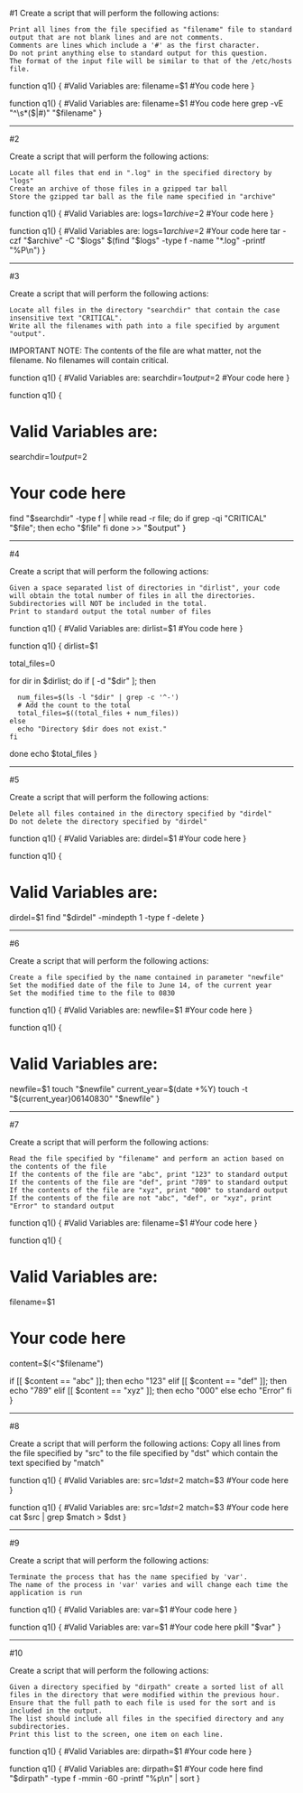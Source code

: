 #1
Create a script that will perform the following actions:

    Print all lines from the file specified as "filename" file to standard output that are not blank lines and are not comments.
    Comments are lines which include a '#' as the first character.
    Do not print anything else to standard output for this question.
    The format of the input file will be similar to that of the /etc/hosts file.

function q1()
{
  #Valid Variables are:
  filename=$1
  #You code here
}

function q1()
{
  #Valid Variables are:
  filename=$1
  #You code here
  grep -vE "^\s*($|#)" "$filename"
}

----------------------------------------------------------------------------------------------------------
#2


Create a script that will perform the following actions:

    Locate all files that end in ".log" in the specified directory by "logs"
    Create an archive of those files in a gzipped tar ball
    Store the gzipped tar ball as the file name specified in "archive"

function q1()
{
  #Valid Variables are:
  logs=$1
  archive=$2
  #Your code here
}

function q1()
{
  #Valid Variables are:
  logs=$1
  archive=$2
  #Your code here
  tar -czf "$archive" -C "$logs" $(find "$logs" -type f -name "*.log" -printf "%P\n")
}










---------------------------------------------------------------------------------------------------------------
#3



Create a script that will perform the following actions:

    Locate all files in the directory "searchdir" that contain the case insensitive text "CRITICAL".
    Write all the filenames with path into a file specified by argument "output".

IMPORTANT NOTE: The contents of the file are what matter, not the filename. No filenames will contain critical.

function q1()
{
  #Valid Variables are:
  searchdir=$1
  output=$2
  #Your code here
}

function q1() {
  # Valid Variables are:
  searchdir=$1
  output=$2

  # Your code here
  find "$searchdir" -type f | while read -r file; do
    if grep -qi "CRITICAL" "$file"; then
      echo "$file"
    fi
  done >> "$output"
}




----------------------------------------------------------------------------------------------
#4




Create a script that will perform the following actions:

    Given a space separated list of directories in "dirlist", your code will obtain the total number of files in all the directories. Subdirectories will NOT be included in the total.
    Print to standard output the total number of files

function q1()
{
  #Valid Variables are:
  dirlist=$1
  #You code here
}

function q1()
{
  dirlist=$1

  total_files=0

  for dir in $dirlist; do
    if [ -d "$dir" ]; then

      num_files=$(ls -l "$dir" | grep -c '^-')
      # Add the count to the total
      total_files=$((total_files + num_files))
    else
      echo "Directory $dir does not exist."
    fi
  done
  echo $total_files
}


------------------------------------------------------------------------------------
#5





Create a script that will perform the following actions:

    Delete all files contained in the directory specified by "dirdel"
    Do not delete the directory specified by "dirdel"

function q1()
{
  #Valid Variables are:
  dirdel=$1
  #Your code here
}

function q1()
{
  # Valid Variables are:
  dirdel=$1
  find "$dirdel" -mindepth 1 -type f -delete
}





-----------------------------------------------------------------------------------
#6


Create a script that will perform the following actions:

    Create a file specified by the name contained in parameter "newfile"
    Set the modified date of the file to June 14, of the current year
    Set the modified time to the file to 0830

function q1()
{
  #Valid Variables are:
  newfile=$1
  #Your code here
}


function q1()
{
  # Valid Variables are:
  newfile=$1
  touch "$newfile"
  current_year=$(date +%Y)
  touch -t "${current_year}06140830" "$newfile"
}




--------------------------------------------------------------------------------------
#7


Create a script that will perform the following actions:

    Read the file specified by "filename" and perform an action based on the contents of the file
    If the contents of the file are "abc", print "123" to standard output
    If the contents of the file are "def", print "789" to standard output
    If the contents of the file are "xyz", print "000" to standard output
    If the contents of the file are not "abc", "def", or "xyz", print "Error" to standard output

function q1()
{
  #Valid Variables are:
  filename=$1
  #Your code here
}



function q1()
{
  # Valid Variables are:
  filename=$1

  # Your code here
  content=$(<"$filename")

  
  if [[ $content == "abc" ]]; then
      echo "123"
  elif [[ $content == "def" ]]; then
      echo "789"
  elif [[ $content == "xyz" ]]; then
      echo "000"
  else
      echo "Error"
  fi
}


--------------------------------------------------------------------------------------
#8




Create a script that will perform the following actions: Copy all lines from the file specified by "src" to the file specified by "dst" which contain the text specified by "match"

function q1()
{
  #Valid Variables are:
  src=$1
  dst=$2
  match=$3
  #Your code here
}


function q1()
{
  #Valid Variables are:
  src=$1
  dst=$2
  match=$3
  #Your code here
  cat $src | grep $match > $dst
}




--------------------------------------------------------------------------------------
#9


Create a script that will perform the following actions:

    Terminate the process that has the name specified by 'var'.
    The name of the process in 'var' varies and will change each time the application is run

function q1()
{
  #Valid Variables are:
  var=$1
  #Your code here
}



function q1()
{
  #Valid Variables are:
  var=$1
  #Your code here
  pkill "$var"
}


--------------------------------------------------------------------------------------
#10



Create a script that will perform the following actions:

    Given a directory specified by "dirpath" create a sorted list of all files in the directory that were modified within the previous hour.
    Ensure that the full path to each file is used for the sort and is included in the output.
    The list should include all files in the specified directory and any subdirectories.
    Print this list to the screen, one item on each line.

function q1()
{
  #Valid Variables are:
  dirpath=$1
  #Your code here
}

function q1()
{
  #Valid Variables are:
  dirpath=$1
  #Your code here
  find "$dirpath" -type f -mmin -60 -printf "%p\n" | sort
}


